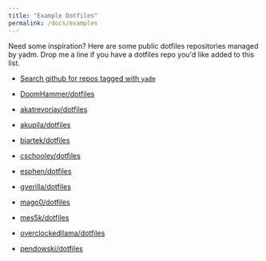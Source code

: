 ```yaml
---
title: "Example Dotfiles"
permalink: /docs/examples
---
```

<a name=""></a><!-- Anchor "#" used at the ends of pagination -->
Need some inspiration? Here are some public dotfiles repositories managed by
yadm. Drop me a line if you have a dotfiles repo you'd like added to this
list.

* [Search github for repos tagged with `yadm`](https://github.com/search?q=topic%3Ayadm&type=Repositories)

* [DoomHammer/dotfiles](https://github.com/DoomHammer/dotfiles)
* [akatrevorjay/dotfiles](https://github.com/akatrevorjay/dotfiles)
* [akupila/dotfiles](https://github.com/akupila/dotfiles)
* [bjartek/dotfiles](https://github.com/bjartek/dotfiles)
* [cschooley/dotfiles](https://github.com/cschooley/dotfiles)
* [esphen/dotfiles](https://github.com/esphen/dotfiles)
* [gverilla/dotfiles](https://github.com/gverilla/dotfiles)
* [mago0/dotfiles](https://github.com/mago0/dotfiles)
* [mes5k/dotfiles](https://github.com/mes5k/dotfiles)
* [overclockedllama/dotfiles](https://github.com/overclockedllama/dotfiles)
* [pendowski/dotfiles](https://github.com/pendowski/dotfiles)
